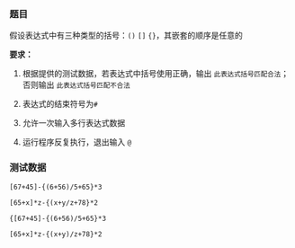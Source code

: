 ### 题目

假设表达式中有三种类型的括号：`()` `[]` `{}`，其嵌套的顺序是任意的

**要求：**

1. 根据提供的测试数据，若表达式中括号使用正确，输出 `此表达式括号匹配合法`；否则输出 `此表达式括号匹配不合法`

2. 表达式的结束符号为`#`

3. 允许一次输入多行表达式数据

4. 运行程序反复执行，退出输入 `@`

### 测试数据

```text
[67+45]-{(6+56)/5+65}*3

[65+x]*z-{(x+y/z+78}*2

{[67+45]-{(6+56)/5+65}*3

[65+x]*z-{(x+y)/z+78}*2
```
